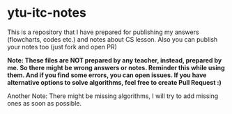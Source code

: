 # ytu-itc-notes

This is a repository that I have prepared for publishing my answers (flowcharts, codes etc.) and notes about CS lesson. Also you can publish your notes too (just fork and open PR)

**Note: These files are NOT prepared by any teacher, instead, prepared by me. So there might be wrong answers or notes. Reminder this while using them. And if you find some errors, you can open issues. If you have alternative options to solve algorithms, feel free to create Pull Request :)**

Another Note: There might be missing algorithms, I will try to add missing ones as soon as possible.
